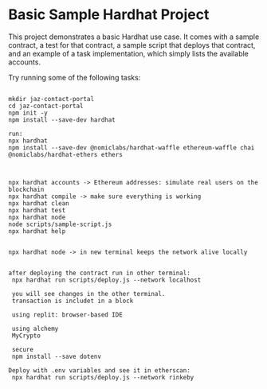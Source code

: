 # Basic Sample Hardhat Project

This project demonstrates a basic Hardhat use case. It comes with a sample contract, a test for that contract, a sample script that deploys that contract, and an example of a task implementation, which simply lists the available accounts.

Try running some of the following tasks:

```shell

mkdir jaz-contact-portal
cd jaz-contact-portal
npm init -y
npm install --save-dev hardhat

run:
npx hardhat
npm install --save-dev @nomiclabs/hardhat-waffle ethereum-waffle chai @nomiclabs/hardhat-ethers ethers



npx hardhat accounts -> Ethereum addresses: simulate real users on the blockchain
npx hardhat compile -> make sure everything is working
npx hardhat clean
npx hardhat test
npx hardhat node
node scripts/sample-script.js
npx hardhat help


npx hardhat node -> in new terminal keeps the network alive locally


after deploying the contract run in other terminal:
 npx hardhat run scripts/deploy.js --network localhost

 you will see changes in the other terminal.
 transaction is includet in a block

 using replit: browser-based IDE 

 using alchemy
 MyCrypto

 secure 
 npm install --save dotenv

Deploy with .env variables and see it in etherscan: 
 npx hardhat run scripts/deploy.js --network rinkeby
```
